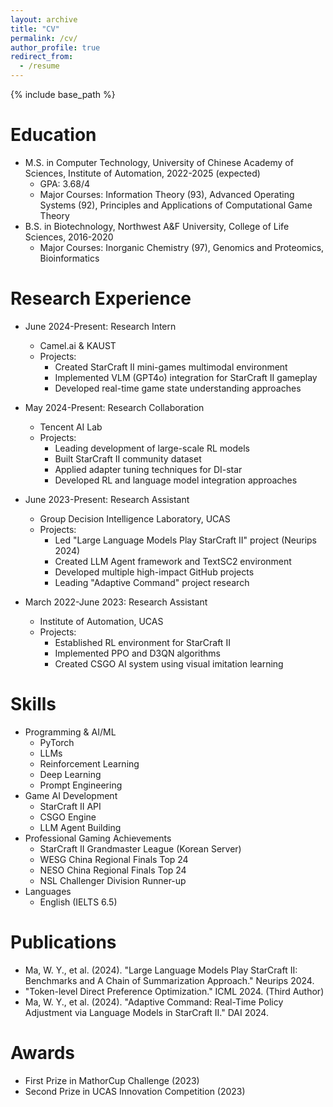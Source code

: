 ```yaml
---
layout: archive
title: "CV"
permalink: /cv/
author_profile: true
redirect_from:
  - /resume
---
```

{% include base_path %}

Education
======
* M.S. in Computer Technology, University of Chinese Academy of Sciences, Institute of Automation, 2022-2025 (expected)
  * GPA: 3.68/4
  * Major Courses: Information Theory (93), Advanced Operating Systems (92), Principles and Applications of Computational Game Theory
* B.S. in Biotechnology, Northwest A&F University, College of Life Sciences, 2016-2020
  * Major Courses: Inorganic Chemistry (97), Genomics and Proteomics, Bioinformatics

Research Experience
======
* June 2024-Present: Research Intern
  * Camel.ai & KAUST
  * Projects:
    * Created StarCraft II mini-games multimodal environment
    * Implemented VLM (GPT4o) integration for StarCraft II gameplay
    * Developed real-time game state understanding approaches

* May 2024-Present: Research Collaboration
  * Tencent AI Lab
  * Projects:
    * Leading development of large-scale RL models
    * Built StarCraft II community dataset
    * Applied adapter tuning techniques for DI-star
    * Developed RL and language model integration approaches

* June 2023-Present: Research Assistant
  * Group Decision Intelligence Laboratory, UCAS
  * Projects:
    * Led "Large Language Models Play StarCraft II" project (Neurips 2024)
    * Created LLM Agent framework and TextSC2 environment
    * Developed multiple high-impact GitHub projects
    * Leading "Adaptive Command" project research

* March 2022-June 2023: Research Assistant
  * Institute of Automation, UCAS
  * Projects:
    * Established RL environment for StarCraft II
    * Implemented PPO and D3QN algorithms
    * Created CSGO AI system using visual imitation learning

Skills
======
* Programming & AI/ML
  * PyTorch
  * LLMs
  * Reinforcement Learning
  * Deep Learning
  * Prompt Engineering
* Game AI Development
  * StarCraft II API
  * CSGO Engine
  * LLM Agent Building
* Professional Gaming Achievements
  * StarCraft II Grandmaster League (Korean Server)
  * WESG China Regional Finals Top 24
  * NESO China Regional Finals Top 24
  * NSL Challenger Division Runner-up
* Languages
  * English (IELTS 6.5)

Publications
======
* Ma, W. Y., et al. (2024). "Large Language Models Play StarCraft II: Benchmarks and A Chain of Summarization Approach." Neurips 2024.
* "Token-level Direct Preference Optimization." ICML 2024. (Third Author)
* Ma, W. Y., et al. (2024). "Adaptive Command: Real-Time Policy Adjustment via Language Models in StarCraft II." DAI 2024.

Awards
======
* First Prize in MathorCup Challenge (2023)
* Second Prize in UCAS Innovation Competition (2023)
